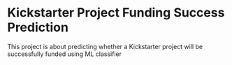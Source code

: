 # Kickstarter Project Funding Success Prediction
This project is about predicting whether a Kickstarter project will be successfully funded using ML classifier
